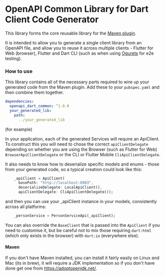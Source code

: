 # OpenAPI Common Library for Dart Client Code Generator

This library forms the core reusable library for the [Maven plugin](https://github.com/dart-ogurets/dart-openapi-maven).

It is intended to allow you to generate a single client library from an OpenAPI file, and allow you to reuse it across
multiple clients - Flutter for Web (browser), Flutter and Dart CLI (such as when using 
[Ogurets](https://pub.dev/packages/ogurets) for e2e testing).

### How to use

This library contains all of the necessary parts required to wire up your generated code from the Maven plugin. 
Add these to your `pubspec.yaml` and then combine them together.

```yaml
dependencies:
  openapi_dart_common: ^1.0.0
  your_generated_lib:
    path:
      ../your_generated_lib
```

(for example)

In your application, each of the generated Services will require an ApiClient. To construct this you will need to chose
the correct `apiClientDelegate` depending on whether you are using the Browser (such as Flutter for Web) `BrowserApiClientDelegate`
or the CLI or Flutter Mobile `CliApiClientDelegate`. 
 
It also needs to know how to deserialize specific models and enums - those from your generated code, so a typical 
creation could look like this:

```dart
    _apiClient = ApiClient(
      basePath: "http://localhost:8903",
      deserializeDelegate: LocalApiClient(),
      apiClientDelegate: CliApiClientDelegate());
```

and then you can use your _apiClient instance in your models, consistently across all platforms:

```dart
    _personService = PersonServiceApi(_apiClient);
```      

You can also override the `BaseClient` that is passed into the `ApiClient` if you need to customise it, but be
careful not to mix those requiring `dart:html` (which only exists in the browser) with `dart:io` (everywhere else).

#### Maven

If you don't have Maven installed, you can install it fairly easily on Linux and Mac (its in brew), it will require
a JDK implementation so if you don't have done get one from https://adoptopenjdk.net/.



